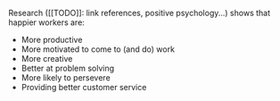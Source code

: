 Research ([[TODO]]: link references, positive psychology...) shows that happier workers are:

- More productive
- More motivated to come to (and do) work
- More creative
- Better at problem solving
- More likely to persevere
- Providing better customer service
